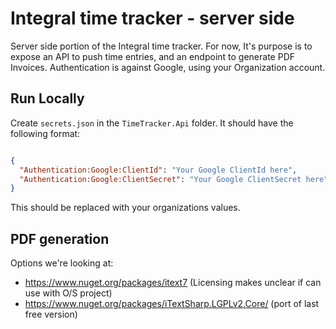# Integral time tracker - server side

Server side portion of the Integral time tracker. For now, It's purpose is to expose an API to push time entries, and an endpoint to generate PDF Invoices. Authentication is against Google, using your Organization account.

## Run Locally

Create `secrets.json` in the `TimeTracker.Api` folder. It should have the following format:

```json

{
  "Authentication:Google:ClientId": "Your Google ClientId here",
  "Authentication:Google:ClientSecret": "Your Google ClientSecret here"
}

```

This should be replaced with your organizations values.

## PDF generation

Options we're looking at:

- https://www.nuget.org/packages/itext7 (Licensing makes unclear if can use with O/S project)
- https://www.nuget.org/packages/iTextSharp.LGPLv2.Core/ (port of last free version)
